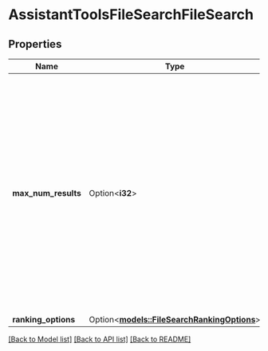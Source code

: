 # AssistantToolsFileSearchFileSearch

## Properties

Name | Type | Description | Notes
------------ | ------------- | ------------- | -------------
**max_num_results** | Option<**i32**> | The maximum number of results the file search tool should output. The default is 20 for `gpt-4*` models and 5 for `gpt-3.5-turbo`. This number should be between 1 and 50 inclusive.  Note that the file search tool may output fewer than `max_num_results` results. See the [file search tool documentation](/docs/assistants/tools/file-search#customizing-file-search-settings) for more information.  | [optional]
**ranking_options** | Option<[**models::FileSearchRankingOptions**](FileSearchRankingOptions.md)> |  | [optional]

[[Back to Model list]](../README.md#documentation-for-models) [[Back to API list]](../README.md#documentation-for-api-endpoints) [[Back to README]](../README.md)


